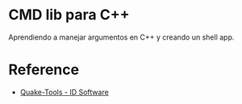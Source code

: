 # CMD lib para C++

Aprendiendo a manejar argumentos en C++ y creando un shell app.

# Reference
- [Quake-Tools - ID Software](https://github.com/id-Software/Quake-Tools)